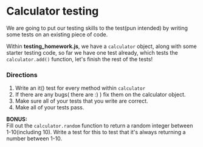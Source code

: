 # Calculator testing  

We are going to put our testing skills to the test(pun intended) by writing some tests on an existing piece of code.

Within **testing_homework.js**, we have a `calculator` object, along with some starter testing code, so far we have one test already, which tests the `calculator.add()` function, let's finish the rest of the tests!


### Directions
1. Write an it() test for every method within `calculator`
2. If there are any bugs( there are :) ) fix them on the calculator object.
3. Make sure all of your tests that you write are correct.
4. Make all of your tests pass.

**BONUS:**  
Fill out the `calculator.random` function to return a random integer between 1-10(including 10).
Write a test for this to test that it's always returning a number between 1-10.
